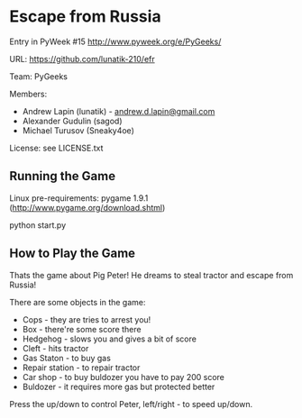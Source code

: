 Escape from Russia
===============

Entry in PyWeek #15  <http://www.pyweek.org/e/PyGeeks/>

URL: https://github.com/lunatik-210/efr

Team: PyGeeks

Members: 
+ Andrew Lapin (lunatik) - andrew.d.lapin@gmail.com
+ Alexander Gudulin (sagod)
+ Michael Turusov (Sneaky4oe)

License: see LICENSE.txt


Running the Game
----------------

Linux pre-requirements: pygame 1.9.1 (http://www.pygame.org/download.shtml)

python start.py


How to Play the Game
--------------------

Thats the game about Pig Peter! He dreams to steal tractor
and escape from Russia! 

There are some objects in the game:
+ Cops - they are tries to arrest you!
+ Box - there're some score there
+ Hedgehog - slows you and gives a bit of score
+ Cleft - hits tractor
+ Gas Staton - to buy gas
+ Repair station - to repair tractor
+ Car shop - to buy buldozer you have to pay 200 score
+ Buldozer - it requires more gas but protected better

Press the up/down to control Peter, left/right - to speed up/down.
